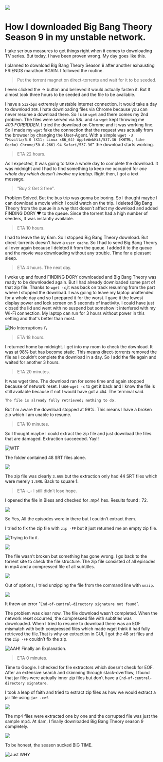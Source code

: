 
![](https://cdn-images-1.medium.com/max/2000/1*2IUCSZbJPtf8jK0XMLS9SQ.jpeg)

# How I downloaded Big Bang Theory Season 9 in my unstable network.

I take serious measures to get things right when it comes to downloading TV series. But today, I have been proven wrong. My day goes like this.

I planned to download Big Bang Theory Season 9 after another exhausting FRIENDS marathon AGAIN. I followed the routine.
>  Put the torrent magnet on direct-torrents and wait for it to be seeded.

I even clicked the → button and believed it would actually fasten it. But It almost took three hours to be seeded and the file to be available.

I have a `512kbps` extremely unstable internet connection. It would take a day to download `3GB`. I hate downloading files via Chrome because you can never resume a download there. So I use `wget` and there comes my 2nd problem. The files were served via *SSL* and so `wget` kept throwing me *403:FORBIDDEN*. I tried the download on Chrome and it was working fine. So I made my `wget` fake the connection that the request was actually from the browser by changing the User-Agent. With a simple `wget -U “Mozilla/5.0 (X11; Linux x86_64) AppleWebKit/537.36 (KHTML, like Gecko) Chrome/50.0.2661.94 Safari/537.36”` the download starts working.
> ETA 22 hours.

As I expected, It was going to take a whole day to complete the download. It was midnight and I had to find something to keep me occupied for *one whole day which doesn't involve my laptop*. Right then, I got a text message.
> "Buy 2 Get 3 free".

Problem Solved. But the bus trip was gonna be boring. So I thought maybe I can download a movie which I could watch on the trip. I deleted Big Bang Theory from the queue in a way that doesn’t affect my download and added FINDING DORY ❤ to the queue. Since the torrent had a high number of seeders, It was instantly available.
> ETA 10 hours.

I had to leave the by 6am. So I stopped Big Bang Theory download. But direct-torrents doesn't have a `user cache`. So I had to seed Big Bang Theory all over again because I deleted it from the queue. I added it to the queue and the movie was downloading without any trouble. Time for a pleasant sleep.
> ETA 4 hours. The next day.

I woke up and found FINDING DORY downloaded and Big Bang Theory was ready to be downloaded again. But I had already downloaded some part of that zip file. Thanks to `wget -c`,it was back on track resuming from the part where I stopped the download. I was going to leave my laptop unattended for a whole day and so I prepared it for the worst. I gave it the lowest display power and lock screen on 5 seconds of inactivity. I could have just closed the lid and went with no suspend but somehow it interfered with my Wi-Fi connection. My laptop can run for 3 hours without power in this setting and that's better than most.

![No Interruptions _/\\_](https://cdn-images-1.medium.com/max/4480/1*SJMEvY9zd_feOEIanxY4nQ.jpeg)
> ETA 18 hours.

I returned home by midnight. I get into my room to check the download. It was at 98% but has become static. This means direct-torrents removed the file as I couldn’t complete the download in a day. So I add the file again and waited for another 3 hours.
> ETA 20 minutes.

It was wget time. The download ran for some time and again stopped because of network reset. I use `wget -c` to get it back and I know the file is still available because if not I would have got a `404`. The terminal said.

    The file is already fully retrieved; nothing to do.  

But I'm aware the download stopped at 99%. This means I have a broken zip which I am unable to resume.
> ETA 10 minutes.

So I thought maybe I could extract the zip file and just download the files that are damaged. Extraction succeeded. Yay!!

![WTF](https://cdn-images-1.medium.com/max/2000/1*jymvBMivUcOZwmFmgblANg.png)

The folder contained 48 SRT files alone.

![](https://cdn-images-1.medium.com/max/2244/1*eIj1p3rl9izgBl39uMl9Mg.png)

The zip file was clearly `3.6GB` but the extraction only had 44 SRT files which were merely `1.5MB`. Back to square 1.
> ETA -_- I still didn’t lose hope.

I opened the file in Bless and checked for .mp4 hex. Results found : 72.

![](https://cdn-images-1.medium.com/max/2000/1*eE19PS41VY_T6FQDA7lkdw.png)

So Yes, All the episodes were in there but I couldn't extract them.

I tried to fix the zip file with `zip -FF` but it just returned me an empty zip file.

![Trying to fix it.](https://cdn-images-1.medium.com/max/2244/1*PsUK7GB2wmYtvqUI3qWqjg.png)

![](https://cdn-images-1.medium.com/max/2244/1*xgJlLARsyuAN3SUQxnUQBw.png)

The file wasn't broken but something has gone wrong. I go back to the torrent site to check the file structure. The zip file consisted of all episodes in mp4 and a compressed file of all subtitles.

![](https://cdn-images-1.medium.com/max/2824/1*3NCfSAWoi-sbUiR2d7bHqg.png)

Out of options, I tried unzipping the file from the command line with `unzip`.

![](https://cdn-images-1.medium.com/max/2244/1*HhyXwpRM_PmiRYcdi8hWKQ.png)

It threw an error "`End-of-central-directory signature not found`".

The problem was clear now. The file download wasn't completed. When the network reset occurred, the compressed file with subtitles was downloaded. When I tried to resume to download there was an EOF mismatch with both compressed files which made wget think it had fully retrieved the file.That is why on extraction in GUI, I got the 48 srt files and the `zip -FF` couldn’t fix the zip.

![AAH! Finally an Explanation.](https://cdn-images-1.medium.com/max/2000/1*AfTpuv_-Eiueco0nexzz6Q.jpeg)
> ETA 0 minutes.

Time to Google. I checked for file extractors which doesn't check for EOF. After an extensive search and skimming through stack-overflow, I found that jar files were actually inner zip files but don’t have a `End-of-central-directory signature`.

I took a leap of faith and tried to extract zip files as how we would extract a jar file using `jar -xvf`.

![](https://cdn-images-1.medium.com/max/2244/1*O_cMzK0UqdcHxmESJ6JQnQ.png)

The mp4 files were extracted one by one and the corrupted file was just the sample mp4. At 4am, I finally downloaded Big Bang Theory season 9 completely.

![](https://cdn-images-1.medium.com/max/2000/1*IoyFqCeals3msgo9OPdRgA.jpeg)

To be honest, the season sucked BIG TIME.

![Just WHY](https://cdn-images-1.medium.com/max/2000/1*qxSPFXFYgmi3As8w7Gir2A.jpeg)

